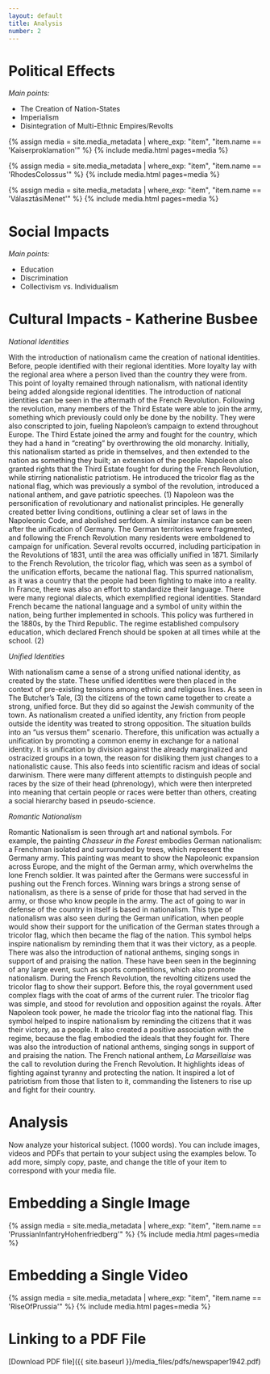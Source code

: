 ```yaml
---
layout: default
title: Analysis
number: 2
---
```


# Political Effects

*Main points:*
- The Creation of Nation-States
- Imperialism
- Disintegration of Multi-Ethnic Empires/Revolts

{% assign media = site.media_metadata | where_exp: "item", "item.name == 'Kaiserproklamation'" %}
{% include media.html pages=media %}

{% assign media = site.media_metadata | where_exp: "item", "item.name == 'RhodesColossus'" %}
{% include media.html pages=media %}

{% assign media = site.media_metadata | where_exp: "item", "item.name == 'VálasztásiMenet'" %}
{% include media.html pages=media %}

# Social Impacts

*Main points:*
- Education
- Discrimination
- Collectivism vs. Individualism

# Cultural Impacts - Katherine Busbee

*National Identities*

  With the introduction of nationalism came the creation of national identities. Before, people identified with their regional identities. More loyalty lay with the regional area where a person lived than the country they were from. This point of loyalty remained through nationalism, with national identity being added alongside regional identities. The introduction of national identities can be seen in the aftermath of the French Revolution. Following the revolution, many members of the Third Estate were able to join the army, something which previously could only be done by the nobility. They were also conscripted to join, fueling Napoleon’s campaign to extend throughout Europe. The Third Estate joined the army and fought for the country, which they had a hand in “creating” by overthrowing the old monarchy. Initially, this nationalism started as pride in themselves, and then extended to the nation as something they built; an extension of the people.
	Napoleon also granted rights that the Third Estate fought for during the French Revolution, while stirring nationalistic patriotism. He introduced the tricolor flag as the national flag, which was previously a symbol of the revolution, introduced a national anthem, and gave patriotic speeches. (1) Napoleon was the personification of revolutionary and nationalist principles. He generally created better living conditions, outlining a clear set of laws in the Napoleonic Code, and abolished serfdom.
	A similar instance can be seen after the unification of Germany. The German territories were fragmented, and following the French Revolution many residents were emboldened to campaign for unification. Several revolts occurred, including participation in the Revolutions of 1831, until the area was officially unified in 1871. Similarly to the French Revolution, the tricolor flag, which was seen as a symbol of the unification efforts, became the national flag. This spurred nationalism, as it was a country that the people had been fighting to make into a reality. 
	In France, there was also an effort to standardize their language. There were many regional dialects, which exemplified regional identities. Standard French became the national language and a symbol of unity within the nation, being further implemented in schools. This policy was furthered in the 1880s, by the Third Republic. The regime established compulsory education, which declared French should be spoken at all times while at the school. (2)

*Unified Identities*

  With nationalism came a sense of a strong unified national identity, as created by the state. These unified identities were then placed in the context of pre-existing tensions among ethnic and religious lines. As seen in The Butcher’s Tale, (3) the citizens of the town came together to create a strong, unified force. But they did so against the Jewish community of the town. As nationalism created a unified identity, any friction from people outside the identity was treated to strong opposition. The situation builds into an “us versus them” scenario. Therefore, this unification was actually a unification by promoting a common enemy in exchange for a national identity. It is unification by division against the already marginalized and ostracized groups in a town, the reason for disliking them just changes to a nationalistic cause. 
	This also feeds into scientific racism and ideas of social darwinism. There were many different attempts to distinguish people and races by the size of their head (phrenology), which were then interpreted into meaning that certain people or races were better than others, creating a social hierarchy based in pseudo-science. 

*Romantic Nationalism*

  Romantic Nationalism is seen through art and national symbols. For example, the painting *Chasseur in the Forest* embodies German nationalism: a Frenchman isolated and surrounded by trees, which represent the Germany army. This painting was meant to show the Napoleonic expansion across Europe, and the might of the German army, which overwhelms the lone French soldier. It was painted after the Germans were successful in pushing out the French forces. Winning wars brings a strong sense of nationalism, as there is a sense of pride for those that had served in the army, or those who know people in the army. The act of going to war in defense of the country in itself is based in nationalism.
  This type of nationalism was also seen during the German unification, when people would show their support for the unification of the German states through a tricolor flag, which then became the flag of the nation. This symbol helps inspire nationalism by reminding them that it was their victory, as a people. There was also the introduction of national anthems, singing songs in support of and praising the nation. These have been seen in the beginning of any large event, such as sports competitions, which also promote nationalism.
  During the French Revolution, the revolting citizens used the tricolor flag to show their support. Before this, the royal government used complex flags with the coat of arms of the current ruler. The tricolor flag was simple, and stood for revolution and opposition against the royals. After Napoleon took power, he made the tricolor flag into the national flag. This symbol helped to inspire nationalism by reminding the citizens that it was their victory, as a people. It also created a positive association with the regime, because the flag embodied the ideals that they fought for. 
  There was also the introduction of national anthems, singing songs in support of and praising the nation. The French national anthem, *La Marseillaise* was the call to revolution during the French Revolution. It highlights ideas of fighting against tyranny and protecting the nation. It inspired a lot of patriotism from those that listen to it, commanding the listeners to rise up and fight for their country.  



# Analysis

Now analyze your historical subject. (1000 words). You can include images, videos and PDFs that pertain to your subject using the examples below. To add more, simply copy, paste, and change the title of your item to correspond with your media file.

# Embedding a Single Image

{% assign media = site.media_metadata | where_exp: "item", "item.name == 'PrussianInfantryHohenfriedberg'" %}
{% include media.html pages=media %}

# Embedding a Single Video
{% assign media = site.media_metadata | where_exp: "item", "item.name == 'RiseOfPrussia'" %}
{% include media.html pages=media %}

# Linking to a PDF File

[Download PDF file]({{ site.baseurl }}/media_files/pdfs/newspaper1942.pdf)


